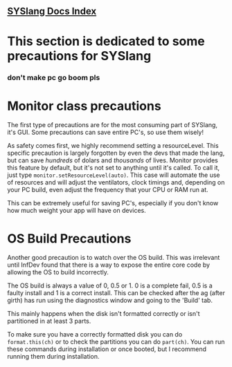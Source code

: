 ## [SYSlang Docs Index](https://docs.pipewarp.co.uk/SYSlang/)

# This section is dedicated to some precautions for SYSlang
### don't make pc go boom pls

# Monitor class precautions
The first type of precautions are for the most consuming part of SYSlang, it's GUI. Some precautions can save entire PC's, so use them wisely!

As safety comes first, we highly recommend setting a resourceLevel. This specific precaution is largely forgotten by even the devs that made the lang, but can save _hundreds_ of dolars and _thousands_ of lives. Monitor provides this feature by default, but it's not set to anything until it's called. To call it, just type `monitor.setResourceLevel(auto)`. This case will automate the use of resources and will adjust the ventilators, clock timings and, depending on your PC build, even adjust the frequency that your CPU or RAM run at.

This can be extremely useful for saving PC's, especially if you don't know how much weight your app will have on devices. 

# OS Build Precautions
Another good precaution is to watch over the OS build. This was irrelevant until InfDev found that there is a way to expose the entire core code by allowing the OS to build incorrectly.

The OS build is always a value of 0, 0.5 or 1. 0 is a complete fail, 0.5 is a faulty install and 1 is a correct install. This can be checked after the ag (after girth) has run using the diagnostics window and going to the 'Build' tab.

This mainly happens when the disk isn't formatted correctly or isn't partitioned in at least 3 parts.

To make sure you have a correctly formatted disk you can do `format.this(ch)` or to check the partitions you can do `part(ch)`.
You can run these commands during installation or once booted, but I recommend running them during installation. 
